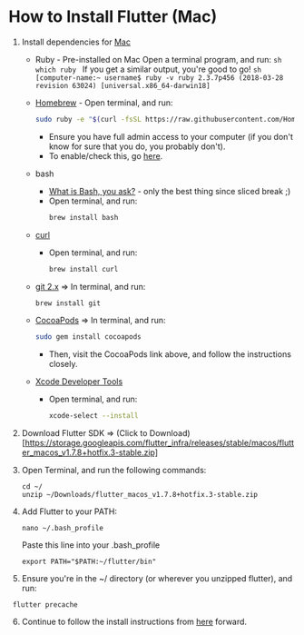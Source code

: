# How to Install Flutter (Mac)

1. Install dependencies for [Mac](https://flutter.dev/docs/get-started/install/macos) 
   * Ruby - Pre-installed on Mac
        Open a terminal program, and run:
         ```sh
         which ruby
         ```
        If you get a similar output, you're good to go!
         ```sh
         [computer-name:~ username$ ruby -v
          ruby 2.3.7p456 (2018-03-28 revision 63024) [universal.x86_64-darwin18]
         ```
   
   * [Homebrew](https://brew.sh/) - Open terminal, and run:
        ```sh
        sudo ruby -e "$(curl -fsSL https://raw.githubusercontent.com/Homebrew/install/master/install)"
        ```
      - Ensure you have full admin access to your computer (if you don't know for sure that you do, you probably don't). 
      - To enable/check this, go [here](http://osxdaily.com/2016/11/01/convert-user-to-admin-account-command-line-mac/).
   
   * bash 
      - [What is Bash, you ask?](https://www.github.com/bnonni/UNIX) - only the best thing since sliced break ;)
      - Open terminal, and run:
        ```sh
        brew install bash
        ```
   
   * [curl](https://curl.haxx.se/)
      - Open terminal, and run:
        ```sh
        brew install curl
        ```
   
   * [git 2.x](https://gist.github.com/derhuerst/1b15ff4652a867391f03#file-mac-md) => In terminal, and run:
        ```sh
        brew install git
        ```
   
   * [CocoaPods](https://guides.cocoapods.org/using/getting-started.html) => In terminal, and run:
        ```sh
        sudo gem install cocoapods
        ```
      - Then, visit the CocoaPods link above, and follow the instructions closely. 
   
   * [Xcode Developer Tools](https://developer.apple.com/xcode/)
      - Open terminal, and run:
        ```sh
        xcode-select --install
        ```

2. Download Flutter SDK => (Click to Download)[https://storage.googleapis.com/flutter_infra/releases/stable/macos/flutter_macos_v1.7.8+hotfix.3-stable.zip]

3. Open Terminal, and run the following commands:
   ```
   cd ~/
   unzip ~/Downloads/flutter_macos_v1.7.8+hotfix.3-stable.zip
   ```
4. Add Flutter to your PATH:
   ```
   nano ~/.bash_profile
   ```
   Paste this line into your .bash_profile
    ```
    export PATH="$PATH:~/flutter/bin"
    ```
 5. Ensure you're in the ~/ directory (or wherever you unzipped flutter), and run:
   ```
    flutter precache
   ```
 6. Continue to follow the install instructions from [here](https://flutter.dev/docs/get-started/install/macos#run-flutter-doctor) forward.

